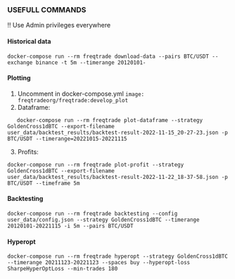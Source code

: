 ### USEFULL COMMANDS

!! Use Admin privileges everywhere

#### Historical data
    docker-compose run --rm freqtrade download-data --pairs BTC/USDT --exchange binance -t 5m --timerange 20120101-

#### Plotting
1. Uncomment in docker-compose.yml `image: freqtradeorg/freqtrade:develop_plot`
2. Dataframe:
```
   docker-compose run --rm freqtrade plot-dataframe --strategy GoldenCross1dBTC --export-filename user_data/backtest_results/backtest-result-2022-11-15_20-27-23.json -p BTC/USDT --timerange=20221015-20221115
```
3. Profits:
```
docker-compose run --rm freqtrade plot-profit --strategy GoldenCross1dBTC --export-filename user_data/backtest_results/backtest-result-2022-11-22_18-37-58.json -p BTC/USDT --timeframe 5m
```

#### Backtesting
    docker-compose run --rm freqtrade backtesting --config user_data/config.json --strategy GoldenCross1dBTC --timerange 20120101-20221115 -i 5m --pairs BTC/USDT

#### Hyperopt
    docker-compose run --rm freqtrade hyperopt --strategy GoldenCross1dBTC --timerange 20211123-20221123 --spaces buy --hyperopt-loss SharpeHyperOptLoss --min-trades 180
